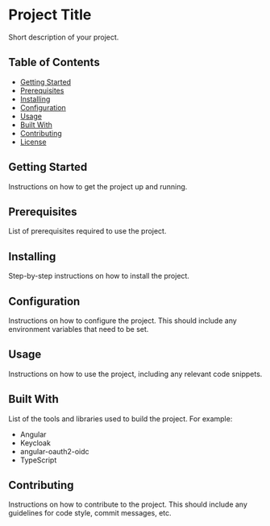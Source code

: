 <h1>Project Title</h1>
    <p>Short description of your project.</p>
    <h2>Table of Contents</h2>
    <ul>
      <li><a href="#getting-started">Getting Started</a></li>
      <li><a href="#prerequisites">Prerequisites</a></li>
      <li><a href="#installing">Installing</a></li>
      <li><a href="#configuration">Configuration</a></li>
      <li><a href="#usage">Usage</a></li>
      <li><a href="#built-with">Built With</a></li>
      <li><a href="#contributing">Contributing</a></li>
      <li><a href="#license">License</a></li>
    </ul>
    <h2>Getting Started</h2>
    <p>Instructions on how to get the project up and running.</p>
    <h2>Prerequisites</h2>
    <p>List of prerequisites required to use the project.</p>
    <h2>Installing</h2>
    <p>Step-by-step instructions on how to install the project.</p>
    <h2>Configuration</h2>
    <p>Instructions on how to configure the project. This should include any environment variables that need to be set.</p>
    <h2>Usage</h2>
    <p>Instructions on how to use the project, including any relevant code snippets.</p>
    <h2>Built With</h2>
    <p>List of the tools and libraries used to build the project. For example:</p>
    <ul>
      <li>Angular</li>
      <li>Keycloak</li>
      <li>angular-oauth2-oidc</li>
      <li>TypeScript</li>
    </ul>
    <h2>Contributing</h2>
    <p>Instructions on how to contribute to the project. This should include any guidelines for code style, commit messages, etc.</p>